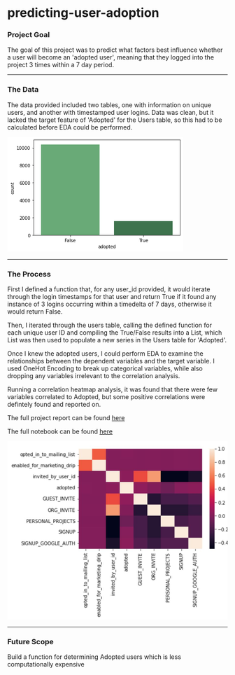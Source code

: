 # predicting-user-adoption

### Project Goal
The goal of this project was to predict what factors best influence whether a user will become an 'adopted user', meaning that they logged into the project 3 times within a 7 day period. 

---
### The Data
The data provided included two tables, one with information on unique users, and another with timestamped user logins. Data was clean, but it lacked the target feature of 'Adopted' for the Users table, so this had to be calculated before EDA could be performed.

![](/images/user_adoption.png)

---
### The Process
First I defined a function that, for any user_id provided, it would iterate through the login timestamps for that user and return True if it found any instance of 3 logins occurring within a timedelta of 7 days, otherwise it would return False. 

Then, I iterated through the users table, calling the defined function for each unique user ID and compiling the True/False results into a List, which List was then used to populate a new series in the Users table for 'Adopted'.

Once I knew the adopted users, I could perform EDA to examine the relationships between the dependent variables and the target variable. I used OneHot Encoding to break up categorical variables, while also dropping any variables irrelevant to the correlation analysis.

Running a correlation heatmap analysis, it was found that there were few variables correlated to Adopted, but some positive correlations were defintely found and reported on. 

The full project report can be found [here](https://github.com/dpowell022/predicting-user-adoption/blob/main/Exercise%20Report.docx)

The full notebook can be found [here](https://github.com/dpowell022/predicting-user-adoption/blob/main/relax%20inc%20takehome%20challenge.ipynb)

![](/images/relax_inc.JPG)

---
### Future Scope
Build a function for determining Adopted users which is less computationally expensive
